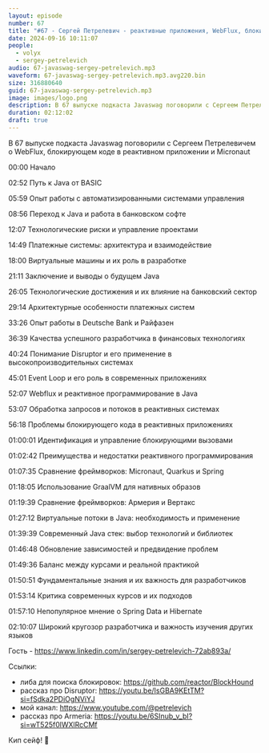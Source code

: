 ```yaml
---
layout: episode
number: 67
title: "#67 - Сергей Петрелевич - реактивные приложения, WebFlux, блокируий код и Micronaut"
date: 2024-09-16 10:11:07
people:
  - volyx
  - sergey-petrelevich
audio: 67-javaswag-sergey-petrelevich.mp3
waveform: 67-javaswag-sergey-petrelevich.mp3.avg220.bin
size: 316880640           
guid: 67-javaswag-sergey-petrelevich.mp3
image: images/logo.png
description: В 67 выпуске подкаста Javaswag поговорили с Сергеем Петрелевичем о WebFlux, блокирующем коде в реактивном приложении и Micronaut
duration: 02:12:02
draft: true
---
```


В 67 выпуске подкаста Javaswag поговорили с Сергеем Петрелевичем о WebFlux, блокирующем коде в реактивном приложении и Micronaut

00:00 Начало

02:52 Путь к Java от BASIC

05:59 Опыт работы с автоматизированными системами управления

08:56 Переход к Java и работа в банковском софте

12:07 Технологические риски и управление проектами

14:49 Платежные системы: архитектура и взаимодействие

18:00 Виртуальные машины и их роль в разработке

21:11 Заключение и выводы о будущем Java

26:05 Технологические достижения и их влияние на банковский сектор

29:14 Архитектурные особенности платежных систем

33:26 Опыт работы в Deutsche Bank и Райфазен

36:39 Качества успешного разработчика в финансовых технологиях

40:24 Понимание Disruptor и его применение в высокопроизводительных системах

45:01 Event Loop и его роль в современных приложениях

52:07 Webflux и реактивное программирование в Java

53:07 Обработка запросов и потоков в реактивных системах

56:18 Проблемы блокирующего кода в реактивных приложениях

01:00:01 Идентификация и управление блокирующими вызовами

01:02:42 Преимущества и недостатки реактивного программирования

01:07:35 Сравнение фреймворков: Micronaut, Quarkus и Spring

01:18:05 Использование GraalVM для нативных образов

01:19:39 Сравнение фреймворков: Армерия и Вертакс

01:27:12 Виртуальные потоки в Java: необходимость и применение

01:39:39 Современный Java стек: выбор технологий и библиотек

01:46:48 Обновление зависимостей и предвидение проблем

01:49:36 Баланс между курсами и реальной практикой

01:50:51 Фундаментальные знания и их важность для разработчиков

01:53:14 Критика современных курсов и их подходов

01:57:10 Непопулярное мнение о Spring Data и Hibernate

02:10:07 Широкий кругозор разработчика и важность изучения других языков


Гость - https://www.linkedin.com/in/sergey-petrelevich-72ab893a/

Ссылки:

- либа для поиска блокировок: https://github.com/reactor/BlockHound
- рассказ про Disruptor: https://youtu.be/IsGBA9KEtTM?si=fSdka2PDiOgNViYJ
- мой канал: https://www.youtube.com/@petrelevich
- рассказ про Armeria: https://youtu.be/6SInub_v_bI?si=wT525f0lWXlRcCMf

Кип сейф! 🖖
